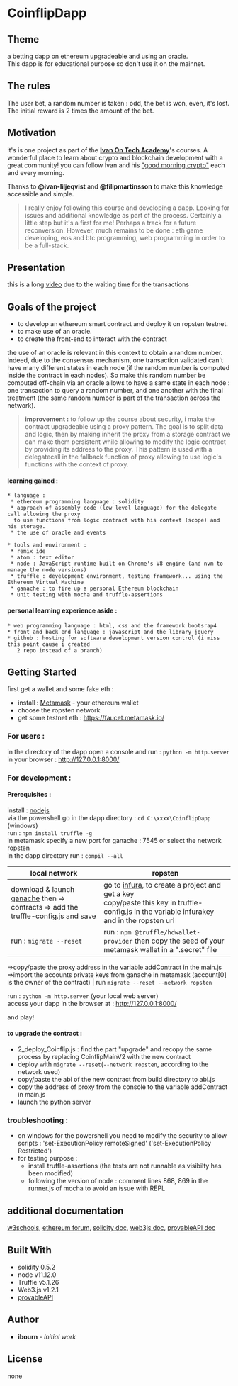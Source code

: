 # CoinflipDapp

 ## Theme
  a betting dapp on ethereum upgradeable and using an oracle.<br/>
  This dapp is for educational purpose so don't use it on the mainnet.

 ## The rules
  The user bet, a random number is taken : odd, the bet is won, even, it's lost. The initial reward is 2 times the amount of the bet.

 ## Motivation
  it's is one project as part of the [**Ivan On Tech Academy**](https://academy.ivanontech.com/)'s courses. A wonderful place to learn about crypto and  blockchain development with a great community!
  you can follow Ivan and his ["good morning crypto"](https://academy.ivanontech.com/live) each and every morning.

  Thanks to __@ivan-liljeqvist__ and __@filipmartinsson__ to make this knowledge accessible and simple.

  >I really enjoy following this course and developing a dapp. Looking for issues and additional knowledge as part of the process. Certainly a little step but it's a first for me! Perhaps a track for a future reconversion. However, much remains to be done : eth game developing, eos and btc programming, web programming in order to be a full-stack.

 ## Presentation
  this is a long [video](https://vimeo.com/421694810) due to the waiting time for the transactions

 ## Goals of the project
  * to develop an ethereum smart contract and deploy it on ropsten testnet.
  * to make use of an oracle.
  * to create the front-end to interact with the contract

  the use of an oracle is relevant in this context to obtain a random number. Indeed, due to the consensus mechanism, one transaction validated can't have many different states in each node (if the random number is computed inside the contract in each nodes). So make this random number be computed off-chain via an oracle allows to have a same state in each node : one transaction to query a random number, and one another with the final treatment (the same random number is part of the transaction across the network).

  >__improvement :__ to follow up the course about security, i make the contract upgradeable using a proxy pattern. The goal is to split data and logic, then by making inherit the proxy from a storage contract we can make them persistent while allowing to modify the logic contract by providing its address to the proxy. This pattern is used with a delegatecall in the fallback function of proxy allowing to use logic's functions with the context of proxy.

  #### learning gained :
    * language :
     * ethereum programming language : solidity
     * approach of assembly code (low level language) for the delegate call allowing the proxy
      to use functions from logic contract with his context (scope) and his storage.
     * the use of oracle and events

    * tools and environment :
     * remix ide
     * atom : text editor
     * node : JavaScript runtime built on Chrome's V8 engine (and nvm to manage the node versions)  
     * truffle : development environment, testing framework... using the Ethereum Virtual Machine
     * ganache : to fire up a personal Ethereum blockchain
     * unit testing with mocha and truffle-assertions

   #### personal learning experience aside :
    * web programming language : html, css and the framework bootsrap4
    * front and back end language : javascript and the library jquery
    * github : hosting for software development version control (i miss this point cause i created
       2 repo instead of a branch)

 ## Getting Started
  first get a wallet and some fake eth :
  * install : [Metamask](https://metamask.io/) - your ethereum wallet
  * choose the ropsten network
  * get some testnet eth : https://faucet.metamask.io/

  ### For users :
  in the directory of the dapp open a console and run : `python -m http.server`<br/>
  in your browser : http://127.0.0.1:8000/

  ### For development :
  #### Prerequisites :
  install : [nodejs](https://nodejs.org/en/)<br/>
  via the powershell go in the dapp directory : `cd C:\xxxx\CoinflipDapp` (windows)<br/>
  run : `npm install truffle -g`<br/>
  in metamask specify a new port for ganache : 7545 or select the network ropsten<br/>
  in the dapp directory run : `compil --all`<br/>

  **local network**  | **ropsten**
  ------------------------------------|------------------------------------
  download & launch [ganache](https://www.trufflesuite.com/ganache) then => contracts => add the truffle-config.js and save |  go to [infura](https://infura.io/), to create a project and get a key<br/>copy/paste this key in truffle-config.js in the variable infurakey and in the ropsten url
  run : `migrate --reset` | run : `npm @truffle/hdwallet-provider` then copy the seed of your metamask wallet in a ".secret" file
  =>copy/paste the proxy address in the variable addContract in the main.js
  =>import the accounts private keys from ganache in metamask (account[0] is the owner of the contract)  | run `migrate --reset --network ropsten`

  run : `python -m http.server` (your local web server)<br/>
  access your dapp in the browser at : http://127.0.0.1:8000/

  and play!

  #### to upgrade the contract :
  * 2_deploy_Coinflip.js : find the part "upgrade" and recopy the same process by replacing CoinflipMainV2 with the new contract
  * deploy with `migrate --reset`(`--network ropsten`, according to the network used)
  * copy/paste the abi of the new contract from build directory to abi.js
  * copy the address of proxy from the console to the variable addContract in main.js
  * launch the python server

  ### troubleshooting :
   * on windows for the powershell you need to modify the security to allow scripts :
   'set-ExecutionPolicy remoteSigned' ('set-ExecutionPolicy Restricted')
   * for testing purpose :
     * install truffle-assertions (the tests are not runnable as visibilty has been modified)
     * following the version of node : comment lines 868, 869 in the runner.js of mocha to avoid an issue with REPL

 ## additional documentation
 [w3schools](https://www.w3schools.com/),
 [ethereum forum](https://ethereum.stackexchange.com/),
 [solidity doc](https://solidity.readthedocs.io/en/develop/index.html),
 [web3js doc](https://web3js.readthedocs.io/en/v1.2.6/index.html),
 [provableAPI doc](https://docs.provable.xyz/#ethereum)

 ## Built With
  * solidity 0.5.2
  * node v11.12.0
  * Truffle v5.1.26
  * Web3.js v1.2.1
  * [provableAPI](https://github.com/provable-things/ethereum-api)

 ## Author
  * **ibourn** - *Initial work*

 ## License
  none
